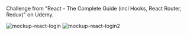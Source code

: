 Challenge from "React - The Complete Guide (incl Hooks, React Router, Redux)" on Udemy.



![mockup-react-login](https://user-images.githubusercontent.com/86634734/136644633-0cece0e2-ead6-46a5-80f0-e9905ea354c0.png)
![mockup-react-login2](https://user-images.githubusercontent.com/86634734/136644634-a82c6407-3c8f-4b56-821d-bb3ac92c1b47.png)

